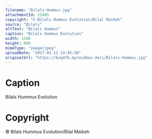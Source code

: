 ```yaml
---
filename: "Bilals-Hummus.jpg"
attachmentId: 22485
copyright: "© Bilals Hummus Evolution/Bilal Maikeh"
source: "Bilals"
altText: "Bilals Hummus"
caption: "Bilals Hummus Evolution"
width: 1200
height: 600
mimeType: "image/jpeg"
uploadDate: "2017-01-11 14:45:50"
originalUrl: "https://bxq4fb.myraidbox.de/i/Bilals-Hummus.jpg"
---
```


# Caption

Bilals Hummus Evolution

# Copyright

© Bilals Hummus Evolution/Bilal Maikeh
